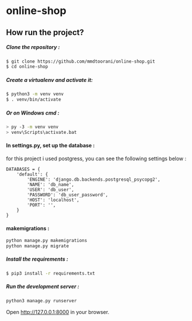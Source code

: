 # online-shop

## How run the project?


##### Clone the repository :
```bash
$ git clone https://github.com/mmdtoorani/online-shop.git
$ cd online-shop
```
##### Create a virtualenv and activate it:
 ```bash
$ python3 -m venv venv
$ . venv/bin/activate
```
##### Or on Windows cmd : 
 ```bash
> py -3 -m venv venv
> venv\Scripts\activate.bat
```

#### In settings.py, set up the database :
for this project i used postgress, you can see the following settings below :
```
DATABASES = {
    'default': {
        'ENGINE': 'django.db.backends.postgresql_psycopg2',
        'NAME': 'db_name',
        'USER': 'db_user',
        'PASSWORD': 'db_user_password',
        'HOST': 'localhost',
        'PORT': '',
    }
}
```

#### makemigrations :
```bash
python manage.py makemigrations
python manage.py migrate
```

##### Install the requirements :
```bash
$ pip3 install -r requirements.txt
```

#####  Run the development server :
```bash
python3 manage.py runserver
```
Open http://127.0.0.1:8000 in your browser. 
